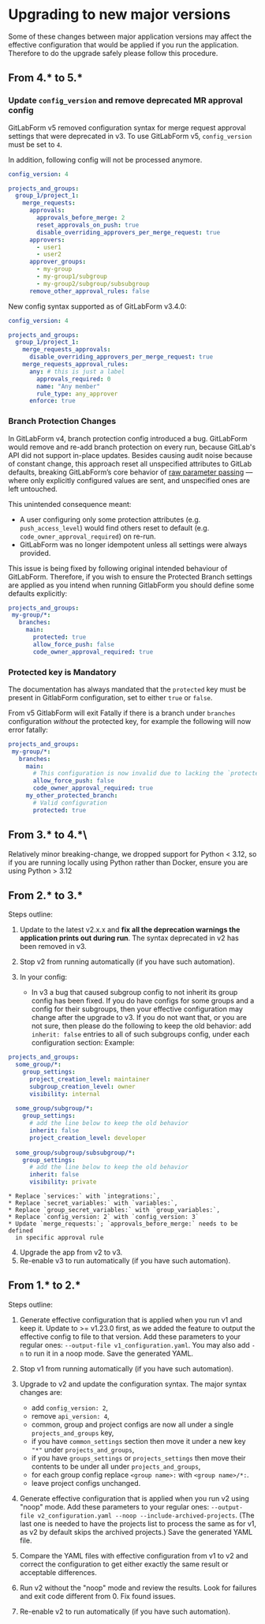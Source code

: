 # Upgrading to new major versions

Some of these changes between major application versions may affect the effective configuration that would be applied if you run the application. Therefore to do the upgrade safely please follow this procedure.

## From 4.\* to 5.\*

### Update `config_version` and remove deprecated MR approval config

GitLabForm v5 removed configuration syntax for merge request approval settings that were deprecated in v3. To use GitLabForm v5, `config_version` must be set to `4`.

In addition, following config will not be processed anymore.

```yaml
config_version: 4

projects_and_groups:
  group_1/project_1:
    merge_requests:
      approvals:
        approvals_before_merge: 2
        reset_approvals_on_push: true
        disable_overriding_approvers_per_merge_request: true
      approvers:
        - user1
        - user2
      approver_groups:
        - my-group
        - my-group1/subgroup
        - my-group2/subgroup/subsubgroup
      remove_other_approval_rules: false
```

New config syntax supported as of GitLabForm v3.4.0:

```yaml
config_version: 4

projects_and_groups:
  group_1/project_1:
    merge_requests_approvals:
      disable_overriding_approvers_per_merge_request: true
    merge_requests_approval_rules:
      any: # this is just a label
        approvals_required: 0
        name: "Any member"
        rule_type: any_approver
      enforce: true
```

### Branch Protection Changes

In GitLabForm v4, branch protection config introduced a bug. GitLabForm would remove and re-add branch protection on every run, because GitLab's API did not support in-place updates. Besides causing audit noise because of constant change, this approach reset all unspecified attributes to GitLab defaults, breaking GitLabForm’s core behavior of [raw parameter passing](reference/index.md#raw-parameters-passing) — where only explicitly configured values are sent, and unspecified ones are left untouched.

This unintended consequence meant:

- A user configuring only some protection attributes (e.g. `push_access_level`) would find others reset to default (e.g. `code_owner_approval_required`) on re-run.
- GitLabForm was no longer idempotent unless all settings were always provided.

This issue is being fixed by following original intended behaviour of GitLabForm. Therefore, if you wish to ensure the Protected Branch settings are applied as you intend when running GitlabForm you should define some defaults explicitly:

```yaml
projects_and_groups:
 my-group/*:
   branches:
     main:
       protected: true
       allow_force_push: false
       code_owner_approval_required: true
```

### Protected key is Mandatory
The documentation has always mandated that the `protected` key must be present in GitlabForm configuration, set to either `true` or `false`.

From v5 GitlabForm will exit Fatally if there is a branch under `branches` configuration _without_ the protected key, for example the following will now error fatally:
```yaml
projects_and_groups:
 my-group/*:
   branches:
     main:
       # This configuration is now invalid due to lacking the `protected` flag and will cause GitlabForm to fail
       allow_force_push: false
       code_owner_approval_required: true
     my_other_protected_branch:
       # Valid configuration
       protected: true
```

## From 3.\* to 4.*\

Relatively minor breaking-change, we dropped support for Python < 3.12, so if you are running locally using Python rather than Docker, ensure you are using Python > 3.12

## From 2.\* to 3.\*

Steps outline:

1. Update to the latest v2.x.x and **fix all the deprecation warnings the application prints out during run**. The syntax deprecated in v2 has been removed in v3.
2. Stop v2 from running automatically (if you have such automation).
3. In your config:

    * In v3 a bug that caused subgroup config to not inherit its group config has been fixed. If you do have configs for some groups and a config for their subgroups, then your effective configuration may change after the upgrade to v3. If you do not want that, or you are not sure, then please do the following to keep the old behavior: add `inherit: false` entries to all of such subgroups config, under each configuration section:
Example:
```yaml
projects_and_groups:
  some_group/*:
    group_settings:
      project_creation_level: maintainer
      subgroup_creation_level: owner
      visibility: internal
  
  some_group/subgroup/*:
    group_settings:
      # add the line below to keep the old behavior
      inherit: false
      project_creation_level: developer
        
  some_group/subgroup/subsubgroup/*:
    group_settings:
      # add the line below to keep the old behavior
      inherit: false
      visibility: private
```
    * Replace `services:` with `integrations:`,
    * Replace `secret_variables:` with `variables:`,
    * Replace `group_secret_variables:` with `group_variables:`,
    * Replace `config_version: 2` with `config_version: 3`
    * Update `merge_requests:`; `approvals_before_merge:` needs to be defined
      in specific approval rule
 
4. Upgrade the app from v2 to v3.
5. Re-enable v3 to run automatically (if you have such automation).

## From 1.\* to 2.\*

Steps outline:

1. Generate effective configuration that is applied when you run v1 and keep it. Update to >= v1.23.0 first, as we added the feature to output the effective config to file to that version. Add these parameters to your regular ones: `--output-file v1_configuration.yaml`. You may also add `-n` to run it in a noop mode. Save the generated YAML.
2. Stop v1 from running automatically (if you have such automation).
3. Upgrade to v2 and update the configuration syntax. The major syntax changes are:

    * add `config_version: 2`,
    * remove `api_version: 4`,
    * common, group and project configs are now all under a single `projects_and_groups` key,
    * if you have `common_settings` section then move it under a new key `"*"` under `projects_and_groups`,
    * if you have `groups_settings` or `projects_settings` then move their contents to be under all under `projects_and_groups`,
    * for each group config replace `<group name>:` with `<group name>/*:`.
    * leave project configs unchanged.
 
4. Generate effective configuration that is applied when you run v2 using "noop" mode. Add these parameters to your regular ones: `--output-file v2_configuration.yaml --noop --include-archived-projects`. (The last one is needed to have the projects list to process the same as for v1, as v2 by default skips the archived projects.) Save the generated YAML file.
5. Compare the YAML files with effective configuration from v1 to v2 and correct the configuration to get either exactly the same result or acceptable differences.
6. Run v2 without the "noop" mode and review the results. Look for failures and exit code different from 0. Fix found issues.
7. Re-enable v2 to run automatically (if you have such automation).
